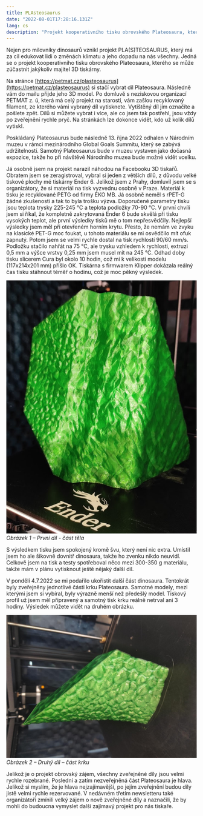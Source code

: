 ```yaml
---
title: PLAsteosaurus
date: "2022-08-01T17:28:16.131Z"
lang: cs
description: "Projekt kooperativního tisku obrovského Plateosaura, kterého se může zúčastnit jakýkoliv majitel 3D tiskárny."
---
```


<div class="typeset">

Nejen pro milovníky dinosaurů vznikl projekt PLA(S)TEOSAURUS, který má za cíl edukovat lidi o změnách klimatu a jeho dopadu na nás všechny. Jedná se o projekt kooperativního tisku obrovského Plateosaura, kterého se může zúčastnit jakýkoliv majitel 3D tiskárny.

Na stránce [https://petmat.cz/plasteosaurus](https://petmat.cz/plasteosaurus) si stačí vybrat díl Plateosaura. Následně vám do mailu přijde jeho 3D model. Po domluvě s neziskovou organizací PETMAT z. ú, která má celý projekt na starosti, vám zašlou recyklovaný filament, ze kterého vámi vybraný díl vytisknete. Vytištěný díl jim označíte a pošlete zpět. Dílů si můžete vybrat i více, ale co jsem tak postřehl, jsou vždy po zveřejnění rychle pryč. Na stránkách lze dokonce vidět, kdo už kolik dílů vytiskl.

Poskládaný Plateosaurus bude následně 13. října 2022 odhalen v Národním muzeu v rámci mezinárodního Global Goals Summitu, který se zabývá udržitelností. Samotný Plateosaurus bude v muzeu vystaven jako dočasná expozice, takže ho při návštěvě Národního muzea bude možné vidět vcelku.

Já osobně jsem na projekt narazil náhodou na Facebooku 3D tiskařů. Obratem jsem se zeragistroval, vybral si jeden z větších dílů, z důvodu velké tiskové plochy mé tiskárny Ender 6. Jelikož jsem z Prahy, domluvil jsem se s organizátory, že si materiál na tisk vyzvednu osobně v Praze.  Materiál k tisku je recyklované PETG od firmy EKO MB. Já osobně neměl s rPET-G žádné zkušenosti a tak to byla trošku výzva. Doporučené parametry tisku jsou teplota trysky 225-245 °C a teplota podložky 70-90 °C. V první chvíli jsem si říkal, že kompletně zakrytovaná Ender 6 bude skvělá při tisku vysokých teplot, ale první výsledky tisků mě o tom nepřesvědčily. Nejlepší výsledky jsem měl při otevřeném horním krytu. Přesto, že nemám ve zvyku na klasické PET-G moc foukat, u tohoto materiálu se mi osvědčilo mít ofuk zapnutý. Potom jsem se velmi rychle dostal na tisk rychlostí 90/60 mm/s. Podložku stačilo nahřát na 75 °C, ale trysku vzhledem k rychlosti, extruzi 0,5 mm a výšce vrstvy 0,25 mm jsem musel mít na 245 °C. Odhad doby tisku slicerem Cura byl okolo 10 hodin, což mi k velikosti modelu (117x214x201 mm) přišlo OK. Tiskárna s firmwarem Klipper dokázala reálný čas tisku stáhnout téměř o hodinu, což je moc pěkný výsledek.


![Obrázek 1 – První díl - část těla](./image1.png)
*Obrázek 1 – První díl - část těla*

S výsledkem tisku jsem spokojený kromě švu, který není nic extra. Umístil jsem ho ale šikovně dovnitř dinosaura, takže ho zvenku nikdo neuvidí. Celkově jsem na tisk a testy spotřeboval něco mezi 300-350 g materiálu, takže mám v plánu vytisknout ještě nějaký další díl.

V pondělí 4.7.2022 se mi podařilo ukořistit další část dinosaura. Tentokrát byly zveřejněny jednotlivé části krku Plateosaura. Samotné modely, mezi kterými jsem si vybíral, byly výrazně menší než předešlý model. Tiskový profil už jsem měl připravený a samotný tisk krku reálně netrval ani 3 hodiny. Výsledek můžete vidět na druhém obrázku.


![Obrázek 2 – Druhý díl – část krku](./image2.jpg)
*Obrázek 2 – Druhý díl – část krku*


Jelikož je o projekt obrovský zájem, všechny zveřejněné díly jsou velmi rychle rozebrané. Poslední a zatím nezveřejněná část Plateosaura je hlava. Jelikož si myslím, že je hlava nejzajímavější, po jejím zveřejnění budou díly jistě velmi rychle rezervované. V nedávném třetím newsletteru také organizátoři zmínili velký zájem o nově zveřejněné díly a naznačili, že by mohli do budoucna vymyslet další zajímavý projekt pro nás tiskaře.
</div>